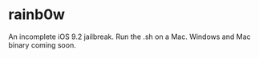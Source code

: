 # rainb0w
An incomplete iOS 9.2 jailbreak.
Run the .sh on a Mac.  Windows and Mac binary coming soon.
